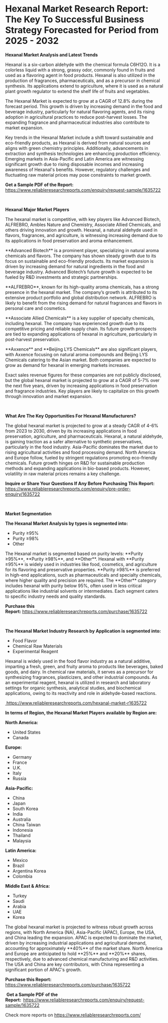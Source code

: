 <p><h1>Hexanal Market Research Report: The Key To Successful Business Strategy Forecasted for Period from 2025 - 2032</h1></p><p><strong>Hexanal Market Analysis and Latest Trends</strong></p>
<p><p>Hexanal is a six-carbon aldehyde with the chemical formula C6H12O. It is a colorless liquid with a strong, grassy odor, commonly found in fruits and used as a flavoring agent in food products. Hexanal is also utilized in the production of fragrances, pharmaceuticals, and as a precursor in chemical synthesis. Its applications extend to agriculture, where it is used as a natural plant growth regulator to extend the shelf life of fruits and vegetables.</p><p>The Hexanal Market is expected to grow at a CAGR of 12.8% during the forecast period. This growth is driven by increasing demand in the food and beverage industry, particularly for natural flavoring agents, and its rising adoption in agricultural practices to reduce post-harvest losses. The expanding fragrance and pharmaceutical industries also contribute to market expansion.</p><p>Key trends in the Hexanal Market include a shift toward sustainable and eco-friendly products, as Hexanal is derived from natural sources and aligns with green chemistry principles. Additionally, advancements in extraction and synthesis technologies are enhancing production efficiency. Emerging markets in Asia-Pacific and Latin America are witnessing significant growth due to rising disposable incomes and increasing awareness of Hexanal's benefits. However, regulatory challenges and fluctuating raw material prices may pose constraints to market growth.</p></p>
<p><strong>Get a Sample PDF of the Report:&nbsp;</strong> <a href="https://www.reliableresearchreports.com/enquiry/request-sample/1635722?utm_campaign=2133&utm_medium=2&utm_source=Github&utm_content=ia&utm_term=25012025&utm_id=hexanal">https://www.reliableresearchreports.com/enquiry/request-sample/1635722</a></p>
<p>&nbsp;</p>
<p><strong>Hexanal Major Market Players</strong></p>
<p><p>The hexanal market is competitive, with key players like Advanced Biotech, ALFREBRO, Ambles Nature and Chemistry, Associate Allied Chemicals, and others driving innovation and growth. Hexanal, a natural aldehyde used in flavors, fragrances, and agriculture, is witnessing increasing demand due to its applications in food preservation and aroma enhancement.</p><p>**Advanced Biotech** is a prominent player, specializing in natural aroma chemicals and flavors. The company has shown steady growth due to its focus on sustainable and eco-friendly products. Its market expansion is driven by increasing demand for natural ingredients in the food and beverage industry. Advanced Biotech’s future growth is expected to be fueled by R&D investments and strategic partnerships.</p><p>**ALFREBRO**, known for its high-quality aroma chemicals, has a strong presence in the hexanal market. The company’s growth is attributed to its extensive product portfolio and global distribution network. ALFREBRO is likely to benefit from the rising demand for natural fragrances and flavors in personal care and cosmetics.</p><p>**Associate Allied Chemicals** is a key supplier of specialty chemicals, including hexanal. The company has experienced growth due to its competitive pricing and reliable supply chain. Its future growth prospects are tied to expanding applications of hexanal in agriculture, particularly in post-harvest preservation.</p><p>**Axxence** and **Beijing LYS Chemicals** are also significant players, with Axxence focusing on natural aroma compounds and Beijing LYS Chemicals catering to the Asian market. Both companies are expected to grow as demand for hexanal in emerging markets increases.</p><p>Exact sales revenue figures for these companies are not publicly disclosed, but the global hexanal market is projected to grow at a CAGR of 5-7% over the next five years, driven by increasing applications in food preservation and fragrance industries. Key players are likely to capitalize on this growth through innovation and market expansion.</p></p>
<p>&nbsp;</p>
<p><strong>What Are The Key Opportunities For Hexanal Manufacturers?</strong></p>
<p><p>The global hexanal market is projected to grow at a steady CAGR of 4-6% from 2023 to 2030, driven by its increasing applications in food preservation, agriculture, and pharmaceuticals. Hexanal, a natural aldehyde, is gaining traction as a safer alternative to synthetic preservatives, particularly in the food industry. Asia-Pacific dominates the market due to rising agricultural activities and food processing demand. North America and Europe follow, fueled by stringent regulations promoting eco-friendly chemicals. Future growth hinges on R&D for sustainable production methods and expanding applications in bio-based products. However, volatility in raw material prices remains a key challenge.</p></p>
<p><strong>Inquire or Share Your Questions If Any Before Purchasing This Report:</strong> <a href="https://www.reliableresearchreports.com/enquiry/pre-order-enquiry/1635722?utm_campaign=2133&utm_medium=2&utm_source=Github&utm_content=ia&utm_term=25012025&utm_id=hexanal">https://www.reliableresearchreports.com/enquiry/pre-order-enquiry/1635722</a></p>
<p>&nbsp;</p>
<p><strong>Market Segmentation</strong></p>
<p><strong>The Hexanal Market Analysis by types is segmented into:</strong></p>
<p><ul><li>Purity ≥95%</li><li>Purity ≥98%</li><li>Other</li></ul></p>
<p><p>The Hexanal market is segmented based on purity levels: **Purity ≥95%**, **Purity ≥98%**, and **Other**. Hexanal with **Purity ≥95%** is widely used in industries like food, cosmetics, and agriculture for its flavoring and preservative properties. **Purity ≥98%** is preferred in high-end applications, such as pharmaceuticals and specialty chemicals, where higher quality and precision are required. The **Other** category includes hexanal with purity below 95%, often used in less critical applications like industrial solvents or intermediates. Each segment caters to specific industry needs and quality standards.</p></p>
<p><strong>Purchase this Report:&nbsp;</strong><a href="https://www.reliableresearchreports.com/purchase/1635722?utm_campaign=2133&utm_medium=2&utm_source=Github&utm_content=ia&utm_term=25012025&utm_id=hexanal">https://www.reliableresearchreports.com/purchase/1635722</a></p>
<p>&nbsp;</p>
<p><strong>The Hexanal Market Industry Research by Application is segmented into:</strong></p>
<p><ul><li>Food Flavor</li><li>Chemical Raw Materials</li><li>Experimental Reagent</li></ul></p>
<p><p>Hexanal is widely used in the food flavor industry as a natural additive, imparting a fresh, green, and fruity aroma to products like beverages, baked goods, and dairy. In chemical raw materials, it serves as a precursor for synthesizing fragrances, plasticizers, and other industrial compounds. As an experimental reagent, hexanal is utilized in research and laboratory settings for organic synthesis, analytical studies, and biochemical applications, owing to its reactivity and role in aldehyde-based reactions.</p></p>
<p><a href="https://www.reliableresearchreports.com/hexanal-market-r1635722?utm_campaign=2133&utm_medium=2&utm_source=Github&utm_content=ia&utm_term=25012025&utm_id=hexanal">&nbsp;https://www.reliableresearchreports.com/hexanal-market-r1635722</a></p>
<p><strong>In terms of Region, the Hexanal Market Players available by Region are:</strong></p>
<p>
    <p> <strong> North America: </strong>
        <ul>
            <li>United States</li>
            <li>Canada</li>
        </ul>
        </p> 
    <p> <strong> Europe: </strong>
        <ul>
            <li>Germany</li>
            <li>France</li>
            <li>U.K.</li>
            <li>Italy</li>
            <li>Russia</li>
        </ul>
        </p> 
    <p> <strong> Asia-Pacific: </strong>
        <ul>
            <li>China</li>
            <li>Japan</li>
            <li>South Korea</li>
            <li>India</li>
            <li>Australia</li>
            <li>China Taiwan</li>
            <li>Indonesia</li>
            <li>Thailand</li>
            <li>Malaysia</li>
        </ul>
        </p> 
    <p> <strong> Latin America: </strong>
        <ul>
            <li>Mexico</li>
            <li>Brazil</li>
            <li>Argentina Korea</li>
            <li>Colombia</li>
        </ul>
        </p> 
    <p> <strong> Middle East & Africa: </strong>
        <ul>
            <li>Turkey</li>
            <li>Saudi</li>
            <li>Arabia</li>
            <li>UAE</li>
            <li>Korea</li>
        </ul>
    </p>
    </p>
<p><p>The global hexanal market is projected to witness robust growth across regions, with North America (NA), Asia-Pacific (APAC), Europe, the USA, and China leading the expansion. APAC is expected to dominate the market, driven by increasing industrial applications and agricultural demand, accounting for approximately **40%** of the market share. North America and Europe are anticipated to hold **25%** and **20%** shares, respectively, due to advanced chemical manufacturing and R&D activities. The USA and China are key contributors, with China representing a significant portion of APAC's growth.</p></p>
<p><strong>Purchase this Report: </strong><a href="https://www.reliableresearchreports.com/purchase/1635722?utm_campaign=2133&utm_medium=2&utm_source=Github&utm_content=ia&utm_term=25012025&utm_id=hexanal">https://www.reliableresearchreports.com/purchase/1635722</a></p>
<p>&nbsp;<strong>Get a Sample PDF of the Report:&nbsp;&nbsp;</strong><a href="https://www.reliableresearchreports.com/enquiry/request-sample/1635722?utm_campaign=2133&utm_medium=2&utm_source=Github&utm_content=ia&utm_term=25012025&utm_id=hexanal">https://www.reliableresearchreports.com/enquiry/request-sample/1635722</a></p>
<p><strong></strong></p>
<p>Check more reports on <a href="https://www.reliableresearchreports.com/?utm_campaign=2133&utm_medium=2&utm_source=Github&utm_content=ia&utm_term=25012025&utm_id=hexanal">https://www.reliableresearchreports.com/</a></p>